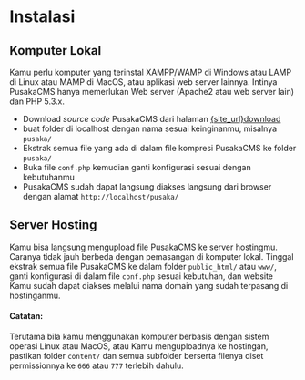 # Instalasi

## Komputer Lokal

Kamu perlu komputer yang terinstal XAMPP/WAMP di Windows atau LAMP di Linux atau MAMP di MacOS, atau aplikasi web server lainnya. Intinya PusakaCMS hanya memerlukan Web server (Apache2 atau web server lain) dan PHP 5.3.x. 

- Download *source code* PusakaCMS dari halaman [{site_url}download]({site_url}download)
- buat folder di localhost dengan nama sesuai keinginanmu, misalnya `pusaka/`
- Ekstrak semua file yang ada di dalam file kompresi PusakaCMS ke folder `pusaka/`
- Buka file `conf.php` kemudian ganti konfigurasi sesuai dengan kebutuhanmu
- PusakaCMS sudah dapat langsung diakses langsung dari browser dengan alamat `http://localhost/pusaka/`
	
## Server Hosting

Kamu bisa langsung mengupload file PusakaCMS ke server hostingmu. Caranya tidak jauh berbeda dengan pemasangan di komputer lokal. Tinggal ekstrak semua file PusakaCMS ke dalam folder `public_html/` atau `www/`, ganti konfigurasi di dalam file `conf.php` sesuai kebutuhan, dan website Kamu sudah dapat diakses melalui nama domain yang sudah terpasang di hostinganmu.

#### Catatan:

Terutama bila kamu menggunakan komputer berbasis dengan sistem operasi Linux atau MacOS, atau Kamu menguploadnya ke hostingan, pastikan folder `content/` dan semua subfolder berserta filenya diset permissionnya ke `666` atau `777` terlebih dahulu.